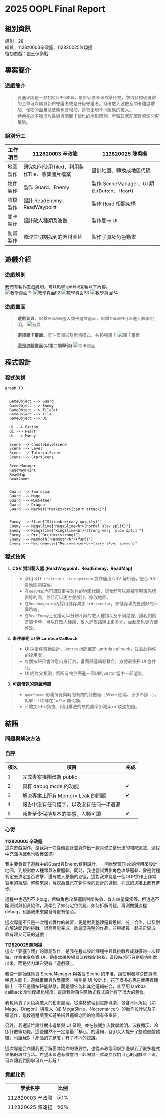 # 2025 OOPL Final Report

## 組別資訊

組別：28  
組員：112820003辛政隆、112820025陳翊揚  
復刻遊戲：國王保衛戰

## 專案簡介

### 遊戲簡介
> 要塞守護是一款類似`國王保衛戰`，放置守護者來攻擊怪物，擊敗怪物後獲得的金幣可以購買新的守護者或是升級守護者。隨者敵人波數及關卡難度增加，怪物的血量及數量也會增加，還會出現不同型態的敵人。</br>
特色在於多種進攻路線與隨關卡變化的地形限制，考驗玩家配置與資源分配策略。

### 組別分工
| 工作項目 | 112820003 辛政隆 | 112820025 陳翊揚|
|----------|------------------------------|----------------------------------|
| 地圖製作 | 研究如何使用Tiled、利用製作Tile、收集圖片檔案 | 設計地圖、轉換成地圖代碼           |
| 物件製作 | 製作 Guard、Enemy             | 製作 SceneManager、UI 類別(Button、Heart)      |
| 讀檔製作 | 設計 ReadEnemy、ReadWaypoint  | 製作 Read 相關架構                |
| 關卡製作 | 設計敵人種類及波數             | 製作關卡 UI                       |
| 動畫製作 | 整理並切割找到的素材圖片        | 製作子彈及角色動畫                 |



## 遊戲介紹

### 遊戲規則
我們有製作遊戲說明，可以點擊`遊戲說明`查看以下內容。</br>
![教學頁面P1](./Resources/Image/UI/Tutorial_1.png)
![教學頁面P2](./Resources/Image/UI/Tutorial_2.png)
![教學頁面P3](./Resources/Image/UI/Tutorial_3.png)
![教學頁面P4](./Resources/Image/UI/Tutorial_4.png)

### 遊戲畫面
> **遊戲首頁**，點擊`開始遊戲`進入關卡選擇畫面，點擊`遊戲說明`可以進入教學說明。
![首頁](./Resources/Image/UI/gamingPage1.png)

> **選擇關卡畫面**，有1~15關以及無盡模式，共16種關卡
![關卡畫面](./Resources/Image/UI/gamingPage2.png)

> **這是遊戲畫面(以第二關舉例)**
![關卡畫面](./Resources/Image/UI/gamingPage3.png)

## 程式設計

### 程式架構
```mermaid
graph TD


  GameObject --> Guard
  GameObject --> Enemy
  GameObject --> TileSet
  GameObject --> Tile
  GameObject --> Ui

  Ui --> Button
  Ui --> Heart
  Ui --> Money

  Scene --> ChooseLevelScene
  Scene --> Level
  Scene --> TutorialScene
  Scene --> StartScene

  SceneManager
  ReadWayPoint
  ReadMap
  ReadEnemy
  

  Guard --> Swordsman
  Guard --> Mage
  Guard --> Musketeer
  Guard --> Dragon
  Guard --> Market["Market<br>(can't attack)"]


  Enemy --> Slime["Slime<br>(easy quickly)"]
  Enemy --> MegaSlime["MegaSlime<br>(normal slow split)"]
  Enemy --> KingSlime["KingSlime<br>(strong very  slow split)"]
  Enemy --> Orc["Orc<br>(strong)"]
  Enemy --> Mammoth["Mammoth<br>(fast)"]
  Enemy --> Necromancer["Necromancer<br>(very slow, summon)"]

```

### 程式技術
1. **CSV 資料載入器 (ReadWaypoint、ReadEnemy、ReadMap)**
  > - 利用 STL `ifstream` + `stringstream` 實作通用 CSV 解析器，配合 RAII 自動關閉檔案。
  > - 在`ReadMap`內可讀取事先製作的地圖代碼，讓我們可以直接套用事先切割好的圖，並且可以更方便設計、修改地圖。
  > - 在`ReadWaypoint`內採用儲存巢狀 `std::vector`，來儲存事先規劃好的不同路線。
  > - 在`ReadEnemy`上支援可以分辨不同的敵人種類以及不同路線，讓我們創造關卡時，可以在敵人種類、敵人進攻路線上更多元，坐起來也更方便修改。
2. **事件驅動 UI 與 Lambda Callback**
  > - UI 採事件驅動設計，`Button` 內部綁定 lambda callback，提高此物件的複用度。
  > - 每個按鈕只會注意自身行為，畫面與邏輯鬆耦合，方便最後把 UI 套件化。
  > - UI 成為父類別，將所有物件丟進一個UI的vector當中一起渲染。

3. **可調倍速的遊戲時鐘**
  > - `gameSpeed` 影響所有與時間有關的計數器（Wave 間隔、子彈冷卻…），點擊 UI 即時在 1×/2× 間切換。
  > - 不增加GPU負擔、利用乘法的方式讓冷卻減半 or 攻速加倍。


## 結語

### 問題與解決方法
### 自評

| 項次 | 項目                   | 完成 |
|------|------------------------|-------|
| 1    | 完成專案權限改為 public |    |
| 2    | 具有 debug mode 的功能  | ✔  |
| 3    | 解決專案上所有 Memory Leak 的問題  | ✔ |
| 4    | 報告中沒有任何錯字，以及沒有任何一項遺漏  |  |
| 5    | 報告至少保持基本的美感，人類可讀  | ✔ |

### 心得
**112820003 辛政隆**  
這次遊戲製作，是我第一次從頭設計並實作出一款具備完整玩法的塔防遊戲，過程中充滿挑戰但也收穫滿滿。

我主要負責了遊戲中的Guard與Enemy類別設計，一開始學習Tiled的使用來設計地圖，到規劃敵人種類與波數邏輯。同時，我也嘗試實作角色攻擊邏輯，像是射程判定去決定是否攻擊，還有敵人移動的路徑，這對我來說是一個OOP實作上非常實用的經驗。整體來說，我認為自己在物件導向設計的邏輯、程式的思維上都有進步。

過程中也遇到不少bug，例如角色攻擊邏輯判斷失效、敵人血量異常等，但透過不斷測試與組員協作，我學到了如何定位問題、如何拆解問題，再測關鍵流程debug，也讓我未來開發時更有信心。

這次專題不只是一次程式實作的練習，更是對我整理邏輯思維、分工合作、以及耐心解決問題的挑戰。很高興能完成一款這麼完整的作品，並與組員一起把它變成一款有趣又可玩的遊戲！

**112820025 陳翊揚**  
這次「要塞守護」的專題製作，是我在程式設計課程中最具挑戰與成就感的一次經驗。作為主要負責 UI、動畫效果與場景流程控制的我，這段時間不只是把功能做出來，而是努力讓它更有「遊戲感」。

我從一開始就負責 SceneManager 與各個 Scene 的串接，讓使用者能從首頁流暢進入關卡、遊戲畫面與教學畫面。特別是 UI 設計上，花了很多心思在使用者體驗上：不只是讓按鈕能點擊，而是讓它能和其他邏輯結合，甚至用 lambda callback 增加模組化程度，這讓我對事件驅動式程式設計有了很大的體會。

我也負責了角色與敵人的動畫處理，從素材整理到實際渲染，包含不同角色（如 Mage、Dragon）與敵人（如 MegaSlime、Necromancer）的動作設計以及子彈運作，這段過程讓我知道美術與邏輯之間的協調有多重要。

另外，我還幫忙設計關卡選單與 UI 呈現，並在後期加入教學說明、波數顯示、冷卻計數等功能。這些雖然不一定是最「核心」的邏輯，但卻大大提升了整體遊戲體驗，也讓我對「產品的完整度」有了不同的認識。

這次專題合作讓我更了解團隊協作的重要性，也從辛政隆同學那邊學到了很多程式架構的設計方法。希望未來還有機會再一起開發一款屬於我們自己的遊戲並上架，可以讓我們同學可以一起玩！
### 貢獻比例
|   學號名字     |比例     |
|---------------|--------| 
|112820003 辛政隆|50%| 
|112820025 陳翊揚|50%|